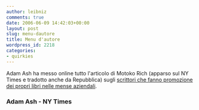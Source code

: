 ```yaml
---
author: leibniz
comments: true
date: 2006-06-09 14:42:03+00:00
layout: post
slug: menu-dautore
title: Menu d'autore
wordpress_id: 2218
categories:
- quirkies
---
```


Adam Ash ha messo online tutto l'articolo di Motoko Rich (apparso sul NY Times e tradotto anche da Repubblica) sugli [scrittori che fanno promozione dei propri libri nelle mense aziendali](http://adamash.blogspot.com/2006/05/bookplanet-new-way-for-writers-to-meet.html).


### Adam Ash - NY Times
